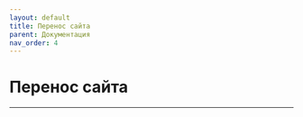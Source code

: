 ```yaml
---
layout: default
title: Перенос сайта
parent: Документация
nav_order: 4
---
```


# Перенос сайта

---
